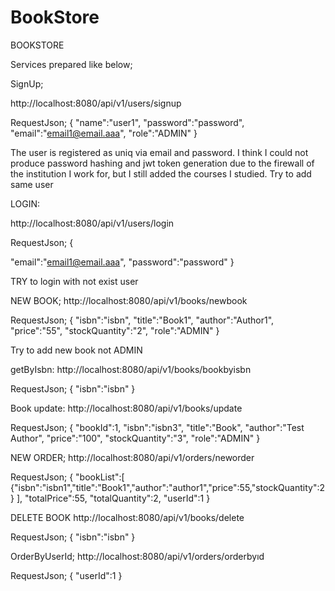 # BookStore
BOOKSTORE

Services prepared like below;
 

SignUp;

http://localhost:8080/api/v1/users/signup


RequestJson;
{
  "name":"user1",
  "password":"password",
  "email":"email1@email.aaa",
  "role":"ADMIN"
}

The user is registered as uniq via email and password. I think I could not produce password hashing and jwt token generation due to the firewall of the institution I work for, but I still added the courses I studied. 
Try to add same user
 
LOGIN:

http://localhost:8080/api/v1/users/login



RequestJson;
{
  
  "email":"email1@email.aaa",
  "password":"password"
}

 
TRY to login with not exist user
 

NEW BOOK;
http://localhost:8080/api/v1/books/newbook

RequestJson;
{
    "isbn":"isbn",
    "title":"Book1",
    "author":"Author1",
    "price":"55",
    "stockQuantity":"2",
    "role":"ADMIN"
}
 
Try to add new book not ADMIN
 
getByIsbn:
http://localhost:8080/api/v1/books/bookbyisbn

RequestJson;
{
  "isbn":"isbn"
}
 

Book update:
http://localhost:8080/api/v1/books/update

RequestJson;
{
    "bookId":1,
    "isbn":"isbn3",
    "title":"Book",
    "author":"Test Author",
    "price":"100",
    "stockQuantity":"3",
    "role":"ADMIN"
}

NEW ORDER;
http://localhost:8080/api/v1/orders/neworder

RequestJson;
{
  "bookList":[
  {"isbn":"isbn1","title":"Book1","author":"author1","price":55,"stockQuantity":2}
  ],
  "totalPrice":55,
  "totalQuantity":2,
  "userId":1
} 

DELETE BOOK
http://localhost:8080/api/v1/books/delete

RequestJson;
{
    "isbn":"isbn"
}
 

OrderByUserId;
http://localhost:8080/api/v1/orders/orderbyıd

RequestJson;
{
  "userId":1
}
